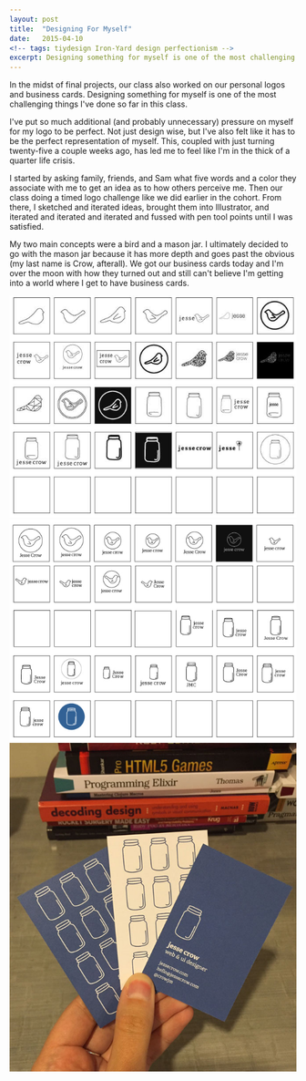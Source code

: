```yaml
---
layout: post
title:  "Designing For Myself"
date:   2015-04-10
<!-- tags: tiydesign Iron-Yard design perfectionism -->
excerpt: Designing something for myself is one of the most challenging things I've done so far in this class.
---
```


In the midst of final projects, our class also worked on our personal logos and business cards. Designing something for myself is one of the most challenging things I've done so far in this class. 

I've put so much additional (and probably unnecessary) pressure on myself for my logo to be perfect. Not just design wise, but I've also felt like it has to be the perfect representation of myself. This, coupled with just turning twenty-five a couple weeks ago, has led me to feel like I'm in the thick of a quarter life crisis. 

I started by asking family, friends, and Sam what five words and a color they associate with me to get an idea as to how others perceive me. Then our class doing a timed logo challenge like we did earlier in the cohort. From there, I sketched and iterated ideas, brought them into Illustrator, and iterated and iterated and iterated and fussed with pen tool points until I was satisfied.

My two main concepts were a bird and a mason jar. I ultimately decided to go with the mason jar because it has more depth and goes past the obvious (my last name is Crow, afterall). We got our business cards today and I'm over the moon with how they turned out and still can't believe I'm getting into a world where I get to have business cards.

<img src="/img/blog/personal-logos-1.jpg" alt="mason jar and bird logo iterations">
<img src="/img/blog/personal-logos-v2.jpg" alt="mason jar and bird logo iterations">
<img src="/img/blog/bizcards.jpg" alt="business cards">
